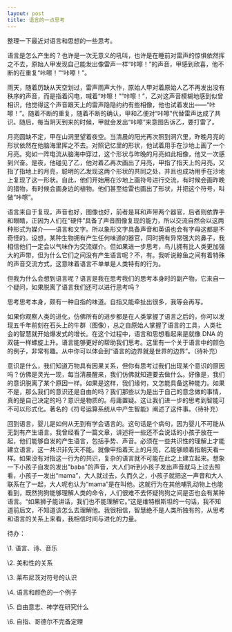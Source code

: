 ```yaml
---
layout: post
title: 语言的一点思考
---
```




整理一下最近对语言和思想的一些思考。

语言是怎么产生的？也许是一次无意义的吼叫，也许是在睡前对雷声的惊惧依然挥之不去，原始人甲发现自己能发出像雷声一样“咔嚓！”的声音，甲感到欣喜，他不断的在重复“咔嚓！”“咔嚓！”。

雨天，随着历缺从天空划过，雷声雨声大作，原始人甲对着原始人乙不再发出没有秩序的声音，而是指着闪电，喊着“咔嚓！”“咔嚓！”，乙对这声音模糊地感到似曾相识，他觉得这个声音跟天上的雷声隐隐约约有些相像，他也试着发出——“咔嚓！”。随着不断的重复，随着不断的确认，甲和乙便对“咔嚓”代替雷声达成了共识。随后，每当阴天到来的时候，甲就会发出“咔嚓”来意图告诉乙，要打雷了。

月亮圆缺不定，甲在山洞里望着夜空。当清晨的阳光再次照到洞穴里，昨晚月亮的形状依然在他脑海里挥之不去。对照记忆里的形状，他试着用手在沙地上画了一个月亮。宛如一阵电流从脑海中穿过，这个形状与昨晚的月亮如此相像，他又一次感到兴奋。是夜，他碰见了乙，他对着乙再次画出了月亮，甲指了指天上的月亮，又指了指地上的月亮，聪明的乙发现这两个形状的共同之处，并且也成功用手在沙地上复现了这一形状。自此，他们开始用在沙地上画符号进行交流，有时候会画昨晚的猎物，有时候会画身边的植物。他们甚至给雷也画出了形状，并把这个符号，叫做“咔嚓”。

语言来自于复现，声音也好，图像也好，前者是耳和声带两个器官，后者则依靠手和眼睛，正因为人们在“硬件”具备了声音图像复现的能力，所以交流自然会以这两种形式为媒介——语言和文字。所以象形文字具备声音和英语也会有字母这都是不奇怪的。设想，某种生物拥有产生任何味道的器官，同时拥有异常强大的鼻子，我相信他们一定会以气味作为交流媒介。但如果进一步思考，鸟儿拥有比人类更加强大的声带，但为什么它们之间没有产生语言呢？不，有。我听说鲸鱼之间有着特殊的声音交流方式，这意味着语言不单单是人类特有的行为。

但我为什么会想到语言呢？语言是我在思考我们的思考本身时的副产物，它来自一个疑问，如果脱离了语言我们还可以进行思考吗？

思考思考本身，颇有一种自指的味道。自指又能牵扯出很多，我等会再写。

如果你观察人类的进化，仿佛所有的进步都是在人类掌握了语言之后的，你可以发现五千年前刻在石头上的牛群（图像），总之自原始人掌握了语言的工具，人类社会的智慧就开始爆发式的增长。在这个过程中，语言和思想看起来是就像 DNA 的双链一样螺旋上升。语言能够更好的帮助我们思考。这里有一个关于语言中的颜色的例子，非常有趣。从中你可以体会到“语言的边界就是世界的边界”。（待补充）

意识是什么，我们知道万物具有因果关系，但你有思考过我们出现某个意识的原因吗？仿佛是灵光一现，每当清晨醒来，我们仿佛就知道要去做什么。好像是，我们的意识脱离了某个原因一样。如果是这样，我们缘何，又怎能具备这种能力。如果不是，那么我们的意识还是自由的吗？我们那些以为是出于自己的意念做的事情，真的是自己决定的吗？意识是物质的。毋庸置疑。这让我们进一步的思考到智能可不可以形式化。著名的《符号运算系统从中产生智能》阐述了这件事。（待补充）

回到语言，婴儿是如何从无到有学会语言的。这句话是个病句，因为婴儿不可能从无到有产生语言。我曾经看了一篇文章，讲述将一些还不会说话的小孩子放在一起，他们能够自发的产生语言，包括手势、声音。必须在一些共识性的理解上才能建立语言，这一共识非先天不能。就像甲指着天上的月亮，乙能够顺着指朝天看一样。如果没有对指这一行为的共识，复杂的语言就不可能在此之上建立起来。想象一下小孩子自发的发出"baba"的声音，大人们听到小孩子发出声音就马上过去照看，小孩子一发出“mama”，大人就过去，久而久之，小孩子就把这一声音和大人联系在了一起，大人呢也认为“mama”是在叫他。这就行为在其他哺乳动物上也能看到，既然狗狗能够理解人类的命令，人们很难不去怀疑狗狗之间是否也会有某种语言。“如果狮子能讲话，我们也不能理解它。”这是维特根斯坦的一句话，我不知道前后文，不知道该怎么去理解他。我很相信，智慧绝不是人类所独有的，从思考和语言的关系上来看，我相信时间与进化的力量。

待办：

\1. 语言、诗、音乐

\2. 美和性的关系

\3. 莱布尼茨对符号的认识

\4. 语言和颜色的一个例子

\5. 自由意志、神学在研究什么

\6. 自指、哥德尔不完备定理